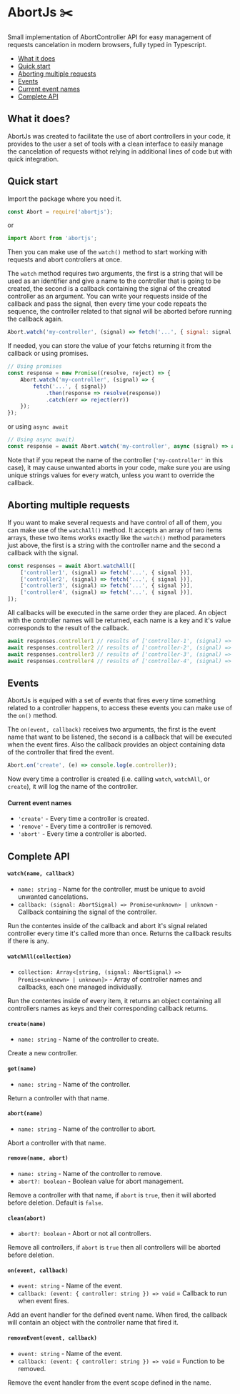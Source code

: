 # AbortJs :scissors:

Small implementation of AbortController API for easy management of requests cancelation in modern browsers, fully typed in Typescript.

 * [What it does](#what-it-does)
 * [Quick start](#quick-start)
 * [Aborting multiple requests](#aborting-multiple-requests)
 * [Events](#events)
 * [Current event names](#current-event-names)
 * [Complete API](#complete-api)

## What it does?

AbortJs was created to facilitate the use of abort controllers in your code, it provides to the user a set of tools with a clean interface to easily manage the cancelation of requests withot relying in additional lines of code but with quick integration.

## Quick start

Import the package where you need it.

```javascript
const Abort = require('abortjs');
```

or

```javascript
import Abort from 'abortjs';
```

Then you can make use of the `watch()` method to start working with requests and abort controllers at once.

The `watch` method requires two arguments, the first is a string that will be used as an identifier and give a name to the controller that is going to be created, the second is a callback containing the signal of the created controller as an argument.
You can write your requests inside of the callback and pass the signal, then every time your code repeats the sequence, the controller related to that signal will be aborted before running the callback again.

```javascript
Abort.watch('my-controller', (signal) => fetch('...', { signal: signal }));
```

If needed, you can store the value of your fetchs returning it from the callback or using promises.

```javascript
// Using promises
const response = new Promise((resolve, reject) => {
	Abort.watch('my-controller', (signal) => {
		fetch('...', { signal})
			.then(response => resolve(response))
			.catch(err => reject(err))
	});
});
```

or using `async await`

```javascript
// Using async await)
const response = await Abort.watch('my-controller', async (signal) => await fetch('...', { signal }));
```

Note that if you repeat the name of the controller (`'my-controller'` in this case), it may cause unwanted aborts in your code, make sure you are using unique strings values for every watch, unless you want to override the callback.

## Aborting multiple requests

If you want to make several requests and have control of all of them, you can make use of the `watchAll()` method.
It accepts an array of two items arrays, these two items works exactly like the `watch()` method parameters just above, the first is a string with the controller name and the second a callback with the signal.

```javascript
const responses = await Abort.watchAll([
	['controller1', (signal) => fetch('...', { signal })],
	['controller2', (signal) => fetch('...', { signal })],
	['controller3', (signal) => fetch('...', { signal })],
	['controller4', (signal) => fetch('...', { signal })],
]);
```

All callbacks will be executed in the same order they are placed.
An object with the controller names will be returned, each name is a key and it's value corresponds to the result of the callback.

```javascript
await responses.controller1 // results of ['controller-1', (signal) => fetch('...', { signal })]
await responses.controller2 // results of ['controller-2', (signal) => fetch('...', { signal })]
await responses.controller3 // results of ['controller-3', (signal) => fetch('...', { signal })]
await responses.controller4 // results of ['controller-4', (signal) => fetch('...', { signal })]
```

## Events

AbortJs is equiped with a set of events that fires every time something related to a controller happens, to access these events you can make use of the `on()` method.

The `on(event, callback)` receives two arguments, the first is the event name that want to be listened, the second is a callback that will be executed when the event fires. Also the callback provides an object containing data of the controller that fired the event.

```javascript
Abort.on('create', (e) => console.log(e.controller));
```

Now every time a controller is created (i.e. calling `watch`, `watchAll`, or `create`), it will log the name of the controller.

#### Current event names

 * `'create'` - Every time a controller is created.
 * `'remove'` - Every time a controller is removed.
 * `'abort'` - Every time a controller is aborted.

## Complete API

#### `watch(name, callback)`

 * `name: string` - Name for the controller, must be unique to avoid unwanted cancelations.
 * `callback: (signal: AbortSignal) => Promise<unknown> | unknown` - Callback containing the signal of the controller.

Run the contentes inside of the callback and abort it's signal related controller every time it's called more than once. Returns the callback results if there is any.

#### `watchAll(collection)`

 * `collection: Array<[string, (signal: AbortSignal) => Promise<unknown> | unknown]>` - Array of controller names and callbacks, each one managed individually.

Run the contentes inside of every item, it returns an object containing all controllers names as keys and their corresponding callback returns.

#### `create(name)`

 * `name: string` - Name of the controller to create.

Create a new controller.

#### `get(name)`

 * `name: string` - Name of the controller.

Return a controller with that name.

#### `abort(name)`

 * `name: string` - Name of the controller to abort.

Abort a controller with that name.

#### `remove(name, abort)`

 * `name: string` - Name of the controller to remove.
 * `abort?: boolean` - Boolean value for abort management.

Remove a controller with that name, if `abort` is `true`, then it will aborted before deletion. Default is `false`.

#### `clean(abort)`

 * `abort?: boolean` - Abort or not all controllers.

Remove all controllers, if `abort` is `true` then all controllers will be aborted before deletion.

#### `on(event, callback)`

 * `event: string` - Name of the event.
 * `callback: (event: { controller: string }) => void` = Callback to run when event fires.

Add an event handler for the defined event name. When fired, the callback will contain an object with the controller name that fired it.


#### `removeEvent(event, callback)`

 * `event: string` - Name of the event.
 * `callback: (event: { controller: string }) => void` = Function to be removed.

Remove the event handler from the event scope defined in the name.


